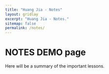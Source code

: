 ```yaml
---
title: "Huang Jia - Notes"
layout: gridlay
excerpt: "Huang Jia - Notes."
sitemap: false
permalink: /notes/
---
```



# NOTES DEMO page

Here will be a summary of the important lessons.


